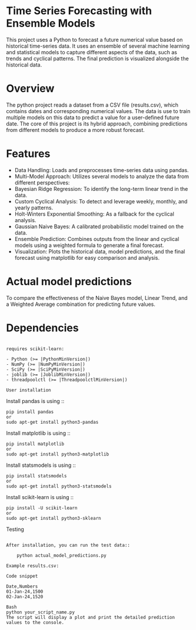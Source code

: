 # Time Series Forecasting with Ensemble Models
This project uses a Python to forecast a future numerical value based on historical time-series data. It uses an ensemble of several machine learning and statistical models to capture different aspects of the data, such as trends and cyclical patterns. The final prediction is visualized alongside the historical data.

# Overview
The python project reads a dataset from a CSV file (results.csv), which contains dates and corresponding numerical values. The data is use to train multiple models on this data to predict a value for a user-defined future date. The core of this project is its hybrid approach, combining predictions from different models to produce a more robust forecast.

# Features
- Data Handling: Loads and preprocesses time-series data using pandas.
- Multi-Model Approach: Utilizes several models to analyze the data from different perspectives:
- Bayesian Ridge Regression: To identify the long-term linear trend in the data.
- Custom Cyclical Analysis: To detect and leverage weekly, monthly, and yearly patterns.
- Holt-Winters Exponential Smoothing: As a fallback for the cyclical analysis.
- Gaussian Naive Bayes: A calibrated probabilistic model trained on the data.
- Ensemble Prediction: Combines outputs from the linear and cyclical models using a weighted formula to generate a final forecast.
- Visualization: Plots the historical data, model predictions, and the final forecast using matplotlib for easy comparison and analysis.

# Actual model predictions
To compare the effectiveness of the Naive Bayes model, Linear Trend, and a Weighted Average combination for predicting future values.

# Dependencies
~~~~~~~~~~~~

requires scikit-learn:

- Python (>= |PythonMinVersion|)
- NumPy (>= |NumPyMinVersion|)
- SciPy (>= |SciPyMinVersion|)
- joblib (>= |JoblibMinVersion|)
- threadpoolctl (>= |ThreadpoolctlMinVersion|)

User installation
~~~~~~~~~~~~~~~~~
Install pandas is using ::

    pip install pandas
    or
    sudo apt-get install python3-pandas

Install matplotlib is using ::

    pip install matplotlib
    or
    sudo apt-get install python3-matplotlib

Install statsmodels is using ::

    pip install statsmodels
    or
    sudo apt-get install python3-statsmodels

Install scikit-learn is using ::


    pip install -U scikit-learn
    or
    sudo apt-get install python3-sklearn

Testing
~~~~~~~

After installation, you can run the test data::

    python actual_model_predictions.py

Example results.csv:

Code snippet

Date,Numbers
01-Jan-24,1500
02-Jan-24,1520

Bash
python your_script_name.py
The script will display a plot and print the detailed prediction values to the console.
